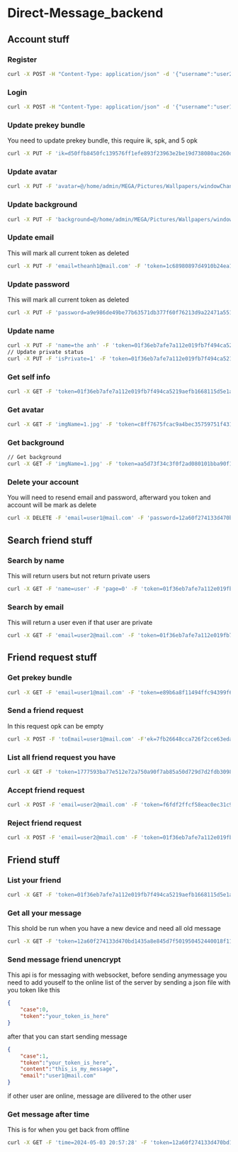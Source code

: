 # Direct-Message_backend
## Account stuff
### Register
``` bash
curl -X POST -H "Content-Type: application/json" -d '{"username":"user2@mail.com", "password":"12a60f274133d470bd1435a8e845d7f501950452440018f110f85480670d20f9"}' http://localhost:8080/register
```
### Login
``` bash
curl -X POST -H "Content-Type: application/json" -d '{"username":"user1@mail.com", "password":"12a60f274133d470bd1435a8e845d7f501950452440018f110f85480670d20f9"}' http://localhost:8080/login
```
### Update prekey bundle
You need to update prekey bundle, this require ik, spk, and 5 opk
``` bash
curl -X PUT -F 'ik=d50ffb8450fc139576ff1efe893f23963e2be19d738080ac260d0bd148933880' -F 'spk=d50ffb8450fc139576ff1efe893f23963e2be19d738080ac260d0bd148933881' -F 'opk=1762c5f8c4392877828e1473ae454ae663a05a3ef5ea962c89707f7a99a429d9,2782c5f8c4392877f28e1473ae454ae663a05a3ef5ea962c89707f7a99a429d9,2782c5f8c4392877f28e1473ae454ae663a05a3ef5ea962c89707f7a99a429d8,1762c5f8c4392877828e1473ae454ae663a05a3ef5ea962c89707f7a99a429d4,d779737d73332c2db9e7c709019a2626970a0f162b3fa4c0fe57b88fed1d9c82' -F 'token=01f36eb7afe7a112e019fb7f494ca5219aefb1668115d5e1a1494eb85d6ae36a' localhost:8080/update-prekey-bundle
```
### Update avatar
``` bash
curl -X PUT -F 'avatar=@/home/admin/MEGA/Pictures/Wallpapers/windowChan.jpg' -F 'token=1c68980897d4910b24ea1ca2c902d6dbefa7dffb09220833a5c0de0d6f2f28e8' localhost:8080/update-avatar
```
### Update background
``` bash
curl -X PUT -F 'background=@/home/admin/MEGA/Pictures/Wallpapers/windowChan.jpg' -F 'token=1c68980897d4910b24ea1ca2c902d6dbefa7dffb09220833a5c0de0d6f2f28e8' localhost:8080/update-background
```
### Update email
This will mark all current token as deleted
``` bash
curl -X PUT -F 'email=theanh1@mail.com' -F 'token=1c68980897d4910b24ea1ca2c902d6dbefa7dffb09220833a5c0de0d6f2f28e8' localhost:8080/update-email
```
### Update password
This will mark all current token as deleted
``` bash
curl -X PUT -F 'password=a9e986de49be77b63571db377f60f76213d9a22471a551a37adcd8a88f26f411' -F 'token=17e2ab217dadbb376170f5f264a76ca93fa39f821033490dc642b054aec51b25' localhost:8080/update-password
```
### Update name
``` bash
curl -X PUT -F 'name=the anh' -F 'token=01f36eb7afe7a112e019fb7f494ca5219aefb1668115d5e1a1494eb85d6ae36a' localhost:8080/update-name
// Update private status
curl -X PUT -F 'isPrivate=1' -F 'token=01f36eb7afe7a112e019fb7f494ca5219aefb1668115d5e1a1494eb85d6ae36a' localhost:8080/update-private-status
```
### Get self info
``` bash
curl -X GET -F 'token=01f36eb7afe7a112e019fb7f494ca5219aefb1668115d5e1a1494eb85d6ae36a' localhost:8080/get-self-info
```
### Get avatar
``` bash
curl -X GET -F 'imgName=1.jpg' -F 'token=c8ff7675fcac9a4bec35759751f4315a3a79b8126f906ef012cb5bbdff03acaa' localhost:8080/get-avatar --output 1.jpg
```
### Get background
``` bash
// Get background
curl -X GET -F 'imgName=1.jpg' -F 'token=aa5d73f34c3f0f2ad080101bba90f13bdd8cdb1f16ada718ff7c743a3ffb540f' localhost:8080/get-background --output 1.jpg
```
### Delete your account
You will need to resend email and password, afterward you token and account will be mark as delete
``` bash
curl -X DELETE -F 'email=user1@mail.com' -F 'password=12a60f274133d470bd1435a8e845d7f501950452440018f110f85480670d20f9' -F 'token=c8ff7675fcac9a4bec35759751f4315a3a79b8126f906ef012cb5bbdff03acaa' localhost:8080/delete-self
```
## Search friend stuff
### Search by name
This will return users but not return private users
``` bash
curl -X GET -F 'name=user' -F 'page=0' -F 'token=01f36eb7afe7a112e019fb7f494ca5219aefb1668115d5e1a1494eb85d6ae36a' localhost:8080/get-by-name
```
### Search by email
This will return a user even if that user are private
``` bash
curl -X GET -F 'email=user2@mail.com' -F 'token=01f36eb7afe7a112e019fb7f494ca5219aefb1668115d5e1a1494eb85d6ae36a' localhost:8080/get-by-email
```
## Friend request stuff
### Get prekey bundle
``` bash
curl -X GET -F 'email=user1@mail.com' -F 'token=e89b6a8f11494ffc94399f6bdacaa30eb5a783327c88c8cbc878c792bd4dca29' localhost:8080/get-prekey-bundle
```
### Send a friend request
In this request opk can be empty
``` bash
curl -X POST -F 'toEmail=user1@mail.com' -F'ek=7fb26648cca726f2cce63eda8e92e220684d0200f08d7076a3a4beec121af720' -F 'opkUsed=1762c5f8c4392877828e1473ae454ae663a05a3ef5ea962c89707f7a99a429d4' -F 'token=00f857c72453676829967742fab2a8420542bce4ab14acaf551cd728bab64f12' localhost:8080/add-friend-request
```
### List all friend request you have
``` bash 
curl -X GET -F 'token=1777593ba77e512e72a750a90f7ab85a50d729d7d2fdb30984be02dd361e111d' localhost:8080/get-friend-request
```
### Accept friend request
``` bash
curl -X POST -F 'email=user2@mail.com' -F 'token=f6fdf2ffcf58eac0ec31c97c99efec82f06198c07dde9be5b2c21f66ab5ea81f' localhost:8080/accept-friend-request
```
### Reject friend request
``` bash
curl -X POST -F 'email=user2@mail.com' -F 'token=01f36eb7afe7a112e019fb7f494ca5219aefb1668115d5e1a1494eb85d6ae36a' localhost:8080/reject-friend-request
```
## Friend stuff
### List your friend
``` bash
curl -X GET -F 'token=01f36eb7afe7a112e019fb7f494ca5219aefb1668115d5e1a1494eb85d6ae36a' localhost:8080/get-friend-list
```
### Get all your message
This shold be run when you have a new device and need all old message
``` bash
curl -X GET -F 'token=12a60f274133d470bd1435a8e845d7f501950452440018f110f85480670d20f9' localhost:8080/get-all-message
```
### Send message friend unencrypt
This api is for messaging with websocket, before sending anymessage you need to add youself to the online list of the server by sending a json file with you token like this
``` json
{
    "case":0,
    "token":"your_token_is_here"
}
```
after that you can start sending message
``` json
{
    "case":1,
    "token":"your_token_is_here",
    "content":"this_is_my_message",
    "email":"user1@mail.com"
}
```
if other user are online, message are dilivered to the other user
### Get message after time
This is for when you get back from offline
``` bash
curl -X GET -F 'time=2024-05-03 20:57:28' -F 'token=12a60f274133d470bd1435a8e845d7f501950452440018f110f85480670d20f9' localhost:8080/get-all-message-after-time
```